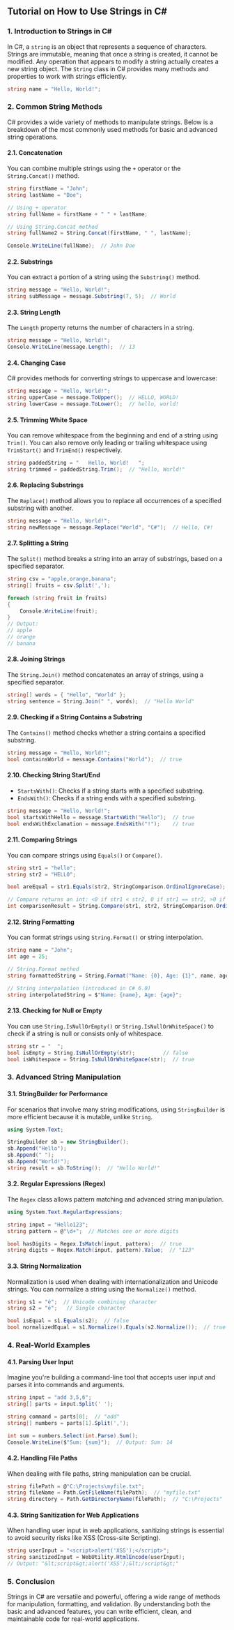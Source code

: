 ## Tutorial on How to Use Strings in C#

### 1. **Introduction to Strings in C#**

In C#, a `string` is an object that represents a sequence of characters. Strings are immutable, meaning that once a string is created, it cannot be modified. Any operation that appears to modify a string actually creates a new string object. The `String` class in C# provides many methods and properties to work with strings efficiently.

```csharp
string name = "Hello, World!";
```

### 2. **Common String Methods**

C# provides a wide variety of methods to manipulate strings. Below is a breakdown of the most commonly used methods for basic and advanced string operations.

#### **2.1. Concatenation**

You can combine multiple strings using the `+` operator or the `String.Concat()` method.

```csharp
string firstName = "John";
string lastName = "Doe";

// Using + operator
string fullName = firstName + " " + lastName;

// Using String.Concat method
string fullName2 = String.Concat(firstName, " ", lastName);

Console.WriteLine(fullName);  // John Doe
```

#### **2.2. Substrings**

You can extract a portion of a string using the `Substring()` method.

```csharp
string message = "Hello, World!";
string subMessage = message.Substring(7, 5);  // World
```

#### **2.3. String Length**

The `Length` property returns the number of characters in a string.

```csharp
string message = "Hello, World!";
Console.WriteLine(message.Length);  // 13
```

#### **2.4. Changing Case**

C# provides methods for converting strings to uppercase and lowercase:

```csharp
string message = "Hello, World!";
string upperCase = message.ToUpper();  // HELLO, WORLD!
string lowerCase = message.ToLower();  // hello, world!
```

#### **2.5. Trimming White Space**

You can remove whitespace from the beginning and end of a string using `Trim()`. You can also remove only leading or trailing whitespace using `TrimStart()` and `TrimEnd()` respectively.

```csharp
string paddedString = "   Hello, World!   ";
string trimmed = paddedString.Trim();  // "Hello, World!"
```

#### **2.6. Replacing Substrings**

The `Replace()` method allows you to replace all occurrences of a specified substring with another.

```csharp
string message = "Hello, World!";
string newMessage = message.Replace("World", "C#");  // Hello, C#!
```

#### **2.7. Splitting a String**

The `Split()` method breaks a string into an array of substrings, based on a specified separator.

```csharp
string csv = "apple,orange,banana";
string[] fruits = csv.Split(',');

foreach (string fruit in fruits)
{
    Console.WriteLine(fruit);
}
// Output:
// apple
// orange
// banana
```

#### **2.8. Joining Strings**

The `String.Join()` method concatenates an array of strings, using a specified separator.

```csharp
string[] words = { "Hello", "World" };
string sentence = String.Join(" ", words);  // "Hello World"
```

#### **2.9. Checking if a String Contains a Substring**

The `Contains()` method checks whether a string contains a specified substring.

```csharp
string message = "Hello, World!";
bool containsWorld = message.Contains("World");  // true
```

#### **2.10. Checking String Start/End**

- `StartsWith()`: Checks if a string starts with a specified substring.
- `EndsWith()`: Checks if a string ends with a specified substring.

```csharp
string message = "Hello, World!";
bool startsWithHello = message.StartsWith("Hello");  // true
bool endsWithExclamation = message.EndsWith("!");    // true
```

#### **2.11. Comparing Strings**

You can compare strings using `Equals()` or `Compare()`.

```csharp
string str1 = "hello";
string str2 = "HELLO";

bool areEqual = str1.Equals(str2, StringComparison.OrdinalIgnoreCase);  // true

// Compare returns an int: <0 if str1 < str2, 0 if str1 == str2, >0 if str1 > str2
int comparisonResult = String.Compare(str1, str2, StringComparison.OrdinalIgnoreCase);  // 0
```

#### **2.12. String Formatting**

You can format strings using `String.Format()` or string interpolation.

```csharp
string name = "John";
int age = 25;

// String.Format method
string formattedString = String.Format("Name: {0}, Age: {1}", name, age);

// String interpolation (introduced in C# 6.0)
string interpolatedString = $"Name: {name}, Age: {age}";
```

#### **2.13. Checking for Null or Empty**

You can use `String.IsNullOrEmpty()` or `String.IsNullOrWhiteSpace()` to check if a string is null or consists only of whitespace.

```csharp
string str = "  ";
bool isEmpty = String.IsNullOrEmpty(str);         // false
bool isWhitespace = String.IsNullOrWhiteSpace(str);  // true
```

### 3. **Advanced String Manipulation**

#### **3.1. StringBuilder for Performance**

For scenarios that involve many string modifications, using `StringBuilder` is more efficient because it is mutable, unlike `String`.

```csharp
using System.Text;

StringBuilder sb = new StringBuilder();
sb.Append("Hello");
sb.Append(" ");
sb.Append("World!");
string result = sb.ToString();  // "Hello World!"
```

#### **3.2. Regular Expressions (Regex)**

The `Regex` class allows pattern matching and advanced string manipulation.

```csharp
using System.Text.RegularExpressions;

string input = "Hello123";
string pattern = @"\d+";  // Matches one or more digits

bool hasDigits = Regex.IsMatch(input, pattern);  // true
string digits = Regex.Match(input, pattern).Value;  // "123"
```

#### **3.3. String Normalization**

Normalization is used when dealing with internationalization and Unicode strings. You can normalize a string using the `Normalize()` method.

```csharp
string s1 = "é";  // Unicode combining character
string s2 = "é";   // Single character

bool isEqual = s1.Equals(s2);  // false
bool normalizedEqual = s1.Normalize().Equals(s2.Normalize());  // true
```

### 4. **Real-World Examples**

#### **4.1. Parsing User Input**

Imagine you're building a command-line tool that accepts user input and parses it into commands and arguments.

```csharp
string input = "add 3,5,6";
string[] parts = input.Split(' ');

string command = parts[0];  // "add"
string[] numbers = parts[1].Split(',');

int sum = numbers.Select(int.Parse).Sum();
Console.WriteLine($"Sum: {sum}");  // Output: Sum: 14
```

#### **4.2. Handling File Paths**

When dealing with file paths, string manipulation can be crucial.

```csharp
string filePath = @"C:\Projects\myfile.txt";
string fileName = Path.GetFileName(filePath);  // "myfile.txt"
string directory = Path.GetDirectoryName(filePath);  // "C:\Projects"
```

#### **4.3. String Sanitization for Web Applications**

When handling user input in web applications, sanitizing strings is essential to avoid security risks like XSS (Cross-site Scripting).

```csharp
string userInput = "<script>alert('XSS');</script>";
string sanitizedInput = WebUtility.HtmlEncode(userInput);
// Output: "&lt;script&gt;alert('XSS');&lt;/script&gt;"
```

### 5. **Conclusion**

Strings in C# are versatile and powerful, offering a wide range of methods for manipulation, formatting, and validation. By understanding both the basic and advanced features, you can write efficient, clean, and maintainable code for real-world applications.
